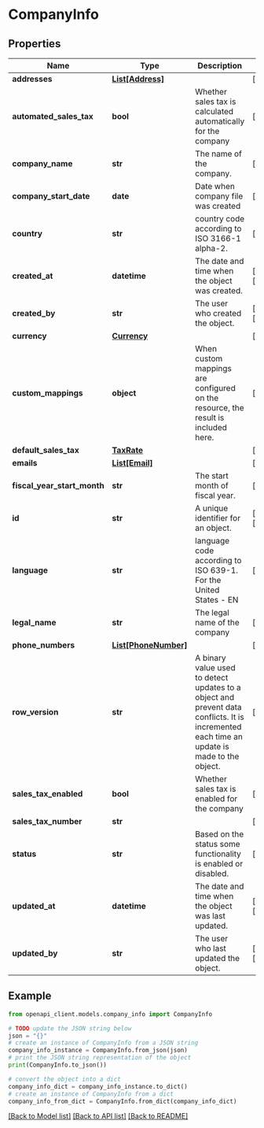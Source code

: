 # CompanyInfo


## Properties

Name | Type | Description | Notes
------------ | ------------- | ------------- | -------------
**addresses** | [**List[Address]**](Address.md) |  | [optional] 
**automated_sales_tax** | **bool** | Whether sales tax is calculated automatically for the company | [optional] 
**company_name** | **str** | The name of the company. | [optional] 
**company_start_date** | **date** | Date when company file was created | [optional] 
**country** | **str** | country code according to ISO 3166-1 alpha-2. | [optional] 
**created_at** | **datetime** | The date and time when the object was created. | [optional] [readonly] 
**created_by** | **str** | The user who created the object. | [optional] [readonly] 
**currency** | [**Currency**](Currency.md) |  | [optional] 
**custom_mappings** | **object** | When custom mappings are configured on the resource, the result is included here. | [optional] 
**default_sales_tax** | [**TaxRate**](TaxRate.md) |  | [optional] 
**emails** | [**List[Email]**](Email.md) |  | [optional] 
**fiscal_year_start_month** | **str** | The start month of fiscal year. | [optional] 
**id** | **str** | A unique identifier for an object. | [optional] [readonly] 
**language** | **str** | language code according to ISO 639-1. For the United States - EN | [optional] 
**legal_name** | **str** | The legal name of the company | [optional] 
**phone_numbers** | [**List[PhoneNumber]**](PhoneNumber.md) |  | [optional] 
**row_version** | **str** | A binary value used to detect updates to a object and prevent data conflicts. It is incremented each time an update is made to the object. | [optional] 
**sales_tax_enabled** | **bool** | Whether sales tax is enabled for the company | [optional] 
**sales_tax_number** | **str** |  | [optional] 
**status** | **str** | Based on the status some functionality is enabled or disabled. | [optional] 
**updated_at** | **datetime** | The date and time when the object was last updated. | [optional] [readonly] 
**updated_by** | **str** | The user who last updated the object. | [optional] [readonly] 

## Example

```python
from openapi_client.models.company_info import CompanyInfo

# TODO update the JSON string below
json = "{}"
# create an instance of CompanyInfo from a JSON string
company_info_instance = CompanyInfo.from_json(json)
# print the JSON string representation of the object
print(CompanyInfo.to_json())

# convert the object into a dict
company_info_dict = company_info_instance.to_dict()
# create an instance of CompanyInfo from a dict
company_info_from_dict = CompanyInfo.from_dict(company_info_dict)
```
[[Back to Model list]](../README.md#documentation-for-models) [[Back to API list]](../README.md#documentation-for-api-endpoints) [[Back to README]](../README.md)


